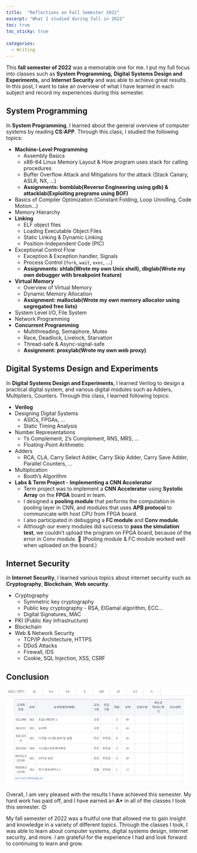 ```yaml
---
title:  "Reflections on Fall Semester 2022"
excerpt: "What I studied during fall in 2022"
toc: true
toc_sticky: true

categories:
  - Writing
---
```


This **fall semester of 2022** was a memorable one for me. I put my full focus into classes such as **System Programming,** **Digital Systems Design and Experiments,** and **Internet Security** and was able to achieve great results. In this post, I want to take an overview of what I have learned in each subject and record my experiences during this semester.

## System Programming

In **System Programming**, I learned about the general overview of computer systems by reading **CS:APP**. Through this class, I studied the following topics:

- **Machine-Level Programming**
    - Assembly Basics
    - x86-64 Linux Memory Layout & How program uses stack for calling procedures
    - Buffer Overflow Attack and Mitigations for the attack (Stack Canary, ASLR, NX, …)
    - **Assignments: bomblab(Reverse Engineering using gdb) & attacklab(Exploiting programs using BOF)**
- Basics of Compiler Optimization (Constant Folding, Loop Unrolling, Code Motion…)
- Memory Hierarchy
- **Linking**
    - ELF object files
    - Loading Executable Object Files
    - Static Linking & Dynamic Linking
    - Position-Independent Code (PIC)
- Exceptional Control Flow
    - Exception & Exception handler, Signals
    - Process Control (`fork`, `wait`, `exec`, …)
    - **Assignments: shlab(Wrote my own Unix shell), dbglab(Wrote my own debugger with breakpoint feature)**
- **Virtual Memory**
    - Overview of Virtual Memory
    - Dynamic Memory Allocation
    - **Assignment: malloclab(Wrote my own memory allocator using segregated free lists)**
- System Level I/O, File System
- Network Programming
- **Concurrent Programming**
    - Multithreading, Semaphore, Mutex
    - Race, Deadlock, Livelock, Starvation
    - Thread-safe & Async-signal-safe
    - **Assignment: proxylab(Wrote my own web proxy)**

## **Digital Systems Design and Experiments**

In **Digital Systems Design and Experiments**, I learned Verilog to design a practical digital system, and various digital modules such as Adders, Multipliers, Counters. Through this class, I learned following topics:

- **Verilog**
- Designing Digital Systems
    - ASICs, FPGAs, …
    - Static Timing Analysis
- Number Representations
    - 1’s Complement, 2’s Complement, RNS, MRS, …
    - Floating-Point Arithmetic
- Adders
    - RCA, CLA, Carry Select Adder, Carry Skip Adder, Carry Save Adder, Parallel Counters, …
- Multiplication
    - Booth’s Algorithm
- **Labs & Term Project - Implementing a CNN Accelerator**
    - Term project was to implement a **CNN Accelerator** using **Systolic Array** on the **FPGA** board in team.
    - I designed a **pooling module** that performs the computation in pooling layer in CNN, and modules that uses **APB protocol** to communicate with host CPU from FPGA board.
    - I also participated in debugging a **FC module** and **Conv module**.
    - Although our every modules did success to **pass the simulation test**, we couldn’t upload the program on FPGA board, because of the error in Conv module. 🥲 (Pooling module & FC module worked well when uploaded on the board.)

## Internet Security

In **Internet Security**, I learned various topics about internet security such as **Cryptography**, **Blockchain**, **Web security**.

- Cryptography
    - Symmetric key cryptography
    - Public key cryptography - RSA, ElGamal algorithm, ECC…
    - Digital Signatures, MAC
- PKI (Public Key Infrastructure)
- Blockchain
- Web & Network Security
    - TCP/IP Architecture, HTTPS
    - DDoS Attacks
    - Firewall, IDS
    - Cookie, SQL Injection, XSS, CSRF

## **Conclusion**

<p align="center">
    <a href="/assets/images/2022fall/Untitled.png">
    	<img src="/assets/images/2022fall/Untitled.png" width="500">
    </a>
</p>

Overall, I am very pleased with the results I have achieved this semester. My hard work has paid off, and I have earned an **A+** in all of the classes I took this semester. 😊

My fall semester of 2022 was a fruitful one that allowed me to gain insight and knowledge in a variety of different topics. Through the classes I took, I was able to learn about computer systems, digital systems design, internet security, and more. I am grateful for the experience I had and look forward to continuing to learn and grow.